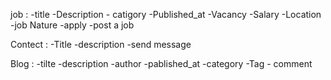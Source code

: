 job :
    -title
    -Description
    - catigory
    -Published_at
    -Vacancy
    -Salary
    -Location
    -job Nature
    -apply
    -post a job


Contect : 
     -Title
     -description
     -send message



Blog :
      -tilte 
      -description
      -author 
      -pablished_at
      -category
      -Tag
      - comment          